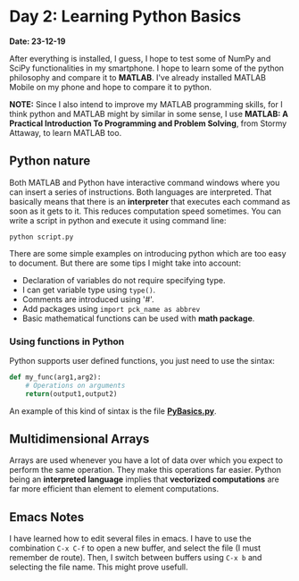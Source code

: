 # Day 2: Learning Python Basics

**Date: 23-12-19**

After everything is installed, I guess, I hope to test some of NumPy and SciPy functionalities in my smartphone. I hope to learn some of the python philosophy and compare it to **MATLAB**. I've already installed MATLAB Mobile on my phone and hope to compare it to python.

**NOTE:** Since I also intend to improve my MATLAB programming skills, for I think python and MATLAB might by similar in some sense, I use **MATLAB: A Practical Introduction To Programming and Problem Solving**, from Stormy Attaway, to learn MATLAB too.

## Python nature

Both MATLAB and Python have interactive command windows where you can insert a series of instructions. Both languages are interpreted. That basically means that there is an **interpreter** that executes each command as soon as it gets to it. This reduces computation speed sometimes. You can write a script in python and execute it using command line:

```
python script.py
```

There are some simple examples on introducing python which are too easy to document. But there are some tips I might take into account:

* Declaration of variables do not require specifying type.
* I can get variable type using ```type()```. 
* Comments are introduced using '#'.
* Add packages using ```import pck_name as abbrev```
* Basic mathematical functions can be used with **math package**.

### Using functions in Python

Python supports user defined functions, you just need to use the sintax:

```python
def my_func(arg1,arg2):
    # Operations on arguments
    return(output1,output2)
```
An example of this kind of sintax is the file [**PyBasics.py**](PyBasics.py).

## Multidimensional Arrays

Arrays are used whenever you have a lot of data over which you expect to perform the same operation. They make this operations far easier. Python being an **interpreted language** implies that **vectorized computations** are far more efficient than element to element computations.


## Emacs Notes

I have learned how to edit several files in emacs. I have to use the combination ```C-x C-f``` to open a new buffer, and select the file (I must remember de route). Then, I switch between buffers using ```C-x b``` and selecting the file name. This might prove usefull.